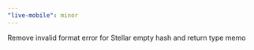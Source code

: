 ```yaml
---
"live-mobile": minor
---
```


Remove invalid format error for Stellar empty hash and return type memo
